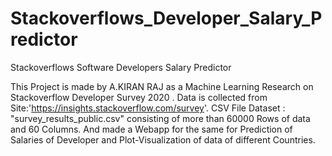 # Stackoverflows_Developer_Salary_Predictor
Stackoverflows Software Developers Salary Predictor

This Project is made by A.KIRAN RAJ as a Machine Learning Research on Stackoverflow Developer Survey 2020 . Data is collected from Site:'https://insights.stackoverflow.com/survey'. CSV File Dataset : "survey_results_public.csv" consisting of more than 60000 Rows of data and 60 Columns. And made a Webapp for the same for Prediction of Salaries of Developer and Plot-Visualization of data of different Countries.

